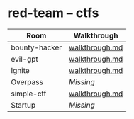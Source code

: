 # red-team – ctfs

| Room | Walkthrough |
|------|-------------|
| bounty-hacker | [walkthrough.md](bounty-hacker/walkthrough.md) |
| evil-gpt | [walkthrough.md](evil-gpt/walkthrough.md) |
| Ignite | [walkthrough.md](Ignite/walkthrough.md) |
| Overpass | _Missing_ |
| simple-ctf | [walkthrough.md](simple-ctf/walkthrough.md) |
| Startup | _Missing_ |
